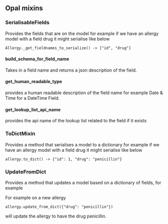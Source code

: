 ## Opal mixins

### SerialisableFields
Provides the fields that are on the model for example
if we have an allergy model with a field drug
it might serialise like below

    Allergy._get_fieldnames_to_serialize() -> ["id", "drug"]


#### build_schema_for_field_name
Takes in a field name and returns a json description of the field.

#### get_human_readable_type
provides a human readable description of the field name for example
Date & Time for a DateTime Field.

#### get_lookup_list_api_name
provides the api name of the lookup list related to the field if it exists


### ToDictMixin
Provides a method that serialises a model
to a dictionary for example
if we have an allergy model with a field drug
it might serialise like below

    allergy.to_dict() -> {"id": 1, "drug": "penicillin"}


### UpdateFromDict
Provides a method that updates a model
based on a dictionary of fields, for example

For example on a new allergy

    allergy.update_from_dict({"drug": "penicillin"})

will update the allergy to have the drug penicillin.
